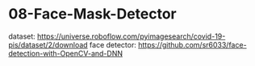 # 08-Face-Mask-Detector
dataset: https://universe.roboflow.com/pyimagesearch/covid-19-pis/dataset/2/download
face detector: https://github.com/sr6033/face-detection-with-OpenCV-and-DNN
